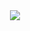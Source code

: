 <div align="center"><img src="https://quotes-github-readme.vercel.app/api?quote=I+love+dragons!+Give+me+more+dragons!&author=MarbleGateKeeper" /></div> 
